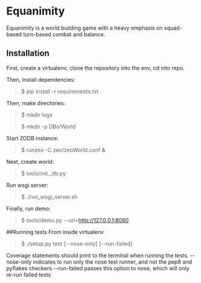 # Equanimity

Equanimity is a world building game with a heavy emphasis on squad-based turn-based combat and balance.

## Installation

First, create a virtualenv, clone the repository into the env, cd into repo.

Then, install dependencies:

> $ pip install -r requirements.txt

Then, make directories:

> $ mkdir logs

> $ mkdir -p DBs/World

Start ZODB instance:

> $ runzeo -C zeo/zeoWorld.conf &

Next, create world:

> $ tools/init._db.py

Run wsgi server:

> $ ./run_wsgi_server.sh

Finally, run demo:

> $ tools/demo.py --url=http://127.0.0.1:8080

##Running tests
From inside virtualenv
> $ ./setup.py test [--nose-only] [--run-failed]

Coverage statements should print to the terminal when running the tests.
--nose-only indicates to run only the nose test runner, and not the pep8 and pyflakes checkers
--run-failed passes this option to nose, which will only re-run failed tests

